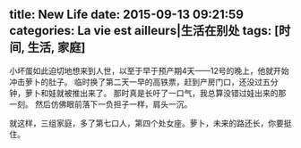 title: New Life
date: 2015-09-13 09:21:59
categories: La vie est ailleurs|生活在别处
tags: [时间, 生活, 家庭]
---

小坏蛋如此迫切地想来到人世，以至于早于预产期4天——12号的晚上，他就开始冲击萝卜的肚子。
临时换了第二天一早的高铁票，赶到产房门口，还没过五分钟，萝卜和娃就被推出来了。
那时真是长吁了一口气，我总算没错过娃出来的那一刻。
然后仿佛眼前落下一负担子一样，肩头一沉。

就这样，三组家庭，多了第七口人，第四个处女座。萝卜，未来的路还长，你要挺住。
<!-- more -->

